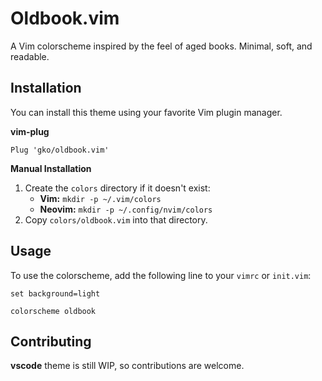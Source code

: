 # Oldbook.vim

A Vim colorscheme inspired by the feel of aged books. Minimal, soft, and readable.

## Installation

You can install this theme using your favorite Vim plugin manager.

**vim-plug**

```vim
Plug 'gko/oldbook.vim'
```

**Manual Installation**

1.  Create the `colors` directory if it doesn't exist:
      * **Vim:** `mkdir -p ~/.vim/colors`
      * **Neovim:** `mkdir -p ~/.config/nvim/colors`
2.  Copy `colors/oldbook.vim` into that directory.

## Usage

To use the colorscheme, add the following line to your `vimrc` or `init.vim`:

```vim
set background=light

colorscheme oldbook
```

## Contributing

**vscode** theme is still WIP, so contributions are welcome.

